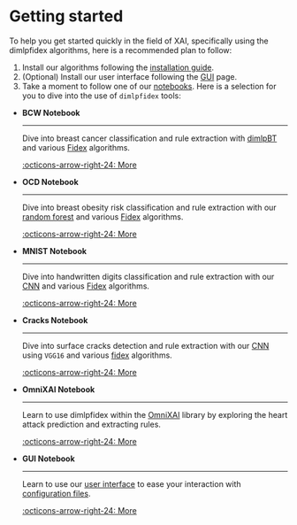 # Getting started

To help you get started quickly in the field of XAI, specifically using the dimlpfidex algorithms, here is a recommended plan to follow:

1. Install our algorithms following the [installation guide](../installation-guide.md).
2. (Optional) Install our user interface following the [GUI](gui.md) page.
3. Take a moment to follow one of our [notebooks](../../notebooks.md). Here is a selection for you to dive into the use of `dimlpfidex` tools:

<div class="grid cards" markdown>

-   **BCW Notebook**

    ---

    Dive into breast cancer classification and rule extraction with [dimlpBT](dimlp/dimlpbt.md) and various [Fidex](fidex/overview.md) algorithms.

    [:octicons-arrow-right-24: More](../../notebooks.md#breast-cancer-classification)

-   **OCD Notebook**

    ---

    Dive into breast obesity risk classification and rule extraction with our [random forest](training-methods/randforeststrn.md) and various [Fidex](fidex/overview.md) algorithms.

    [:octicons-arrow-right-24: More](../../notebooks.md#obesity-cardiovascular-risk-classification)

-   **MNIST Notebook**

    ---

    Dive into handwritten digits classification and rule extraction with our [CNN](training-methods/cnntrn.md) and various [Fidex](fidex/overview.md) algorithms.

    [:octicons-arrow-right-24: More](../../notebooks.md#mnist)

-   **Cracks Notebook**

    ---

    Dive into surface cracks detection and rule extraction with our [CNN](training-methods/cnntrn.md) using `VGG16` and various [fidex](fidex/overview.md) algorithms.

    [:octicons-arrow-right-24: More](../../notebooks.md#cracks)

-   **OmniXAI Notebook**

    ---

    Learn to use dimlpfidex within the [OmniXAI](../mlxplain/overview.md) library by exploring the heart attack prediction and extracting rules.

    [:octicons-arrow-right-24: More](../../notebooks.md#use-dimlpfidex-within-the-omnixai-library)

-   **GUI Notebook**

    ---

    Learn to use our [user interface](gui.md) to ease your interaction with [configuration files](../file-formats/json-configuration-files.md).

    [:octicons-arrow-right-24: More](../../notebooks.md#generate-dimlpfidex-json-configuration-files-with-the-gui)

</div>